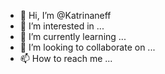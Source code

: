 - 👋 Hi, I’m @Katrinaneff
- 👀 I’m interested in ...
- 🌱 I’m currently learning ...
- 💞️ I’m looking to collaborate on ...
- 📫 How to reach me ...

<!---
Katrinaneff/Katrinaneff is a ✨ special ✨ repository because its `README.md` (this file) appears on your GitHub profile.
You can click the Preview link to take a look at your changes.
--->
